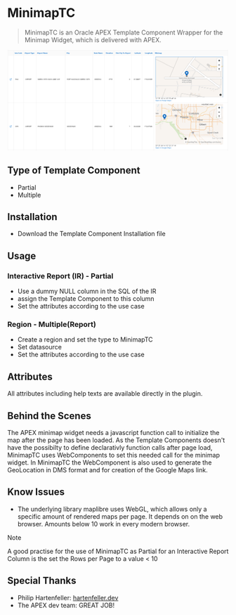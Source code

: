 # MinimapTC

> MinimapTC is an Oracle APEX Template Component Wrapper for the Minimap Widget, which is delivered with APEX.

![Screenshot of MinimapTC used as Partial in an Interactive Report](https://raw.githubusercontent.com/JensKaschuba/MinimapTC/master/assets/mimimaptc_ir_screenshot.png)

## Type of Template Component
- Partial
- Multiple

## Installation
- Download the Template Component Installation file
## Usage
### Interactive Report (IR) - Partial
- Use a dummy NULL column in the SQL of the IR
- assign the Template Component to this column
- Set the attributes according to the use case
### Region - Multiple(Report)
- Create a region and set the type to MinimapTC
- Set datasource 
- Set the attributes according to the use case

## Attributes
All attributes including help texts are available directly in the plugin.

## Behind the Scenes
The APEX minimap widget needs a javascript function call to initialize the map after the page has been loaded.
As the Template Components doesn't have the possibilty to define declarativly function calls after page load, MinimapTC uses WebComponents to set this needed call for the minimap widget.
In MinimapTC the WebComponent is also used to generate the GeoLocation in DMS format and for creation of the Google Maps link.

## Know Issues
- The underlying library maplibre uses WebGL, which allows only a specific amount of rendered maps per page.
  It depends on on the web browser. Amounts below 10 work in every modern browser.
> [!NOTE]
> A good practise for the use of MinimapTC as Partial for an Interactive Report Column is the set the Rows per Page to a value < 10  

## Special Thanks
- Philip Hartenfeller: [hartenfeller.dev](https://hartenfeller.dev)
- The APEX dev team: GREAT JOB!

